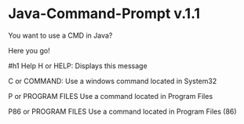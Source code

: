 # Java-Command-Prompt v.1.1
You want to use a CMD in Java?

Here you go!

#h1 Help
H or HELP:              Displays this message

C or COMMAND:           Use a windows command located in System32

P or PROGRAM FILES      Use a command located in Program Files

P86 or PROGRAM FILES    Use a command located in Program Files (86)
